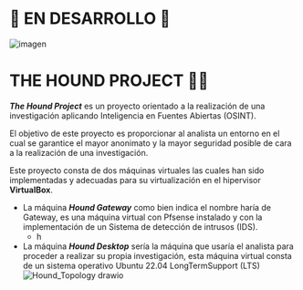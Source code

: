 # 🚀 EN DESARROLLO 🚀 
![imagen](https://github.com/DavidG4p/Hound-Project/assets/169712177/907fcb07-ea56-42a6-b2c1-e18c70f6c2b5)




# THE HOUND PROJECT 🐶🔎
_**The Hound Project**_ es un proyecto orientado a la realización de una investigación aplicando Inteligencia en Fuentes Abiertas (OSINT).

El objetivo de este proyecto es proporcionar al analista un entorno en el cual se garantice el mayor anonimato y la mayor seguridad posible de cara a la realización de una investigación.

Este proyecto consta de dos máquinas virtuales las cuales han sido implementadas y adecuadas para su virtualización en el hipervisor **VirtualBox**.

* La máquina _**Hound Gateway**_ como bien indica el nombre haría de Gateway, es una máquina virtual con Pfsense instalado y con la implementación de un Sistema de detección de intrusos (IDS).
   * h
* La máquina _**Hound Desktop**_ sería la máquina que usaría el analista para proceder a realizar su propia investigación, esta máquina virtual consta de un sistema operativo Ubuntu 22.04 LongTermSupport (LTS)
![Hound_Topology drawio](https://github.com/DavidG4p/Hound-Project/assets/169712177/cb1b1fe5-d683-4107-9b06-a4b794f26334)
